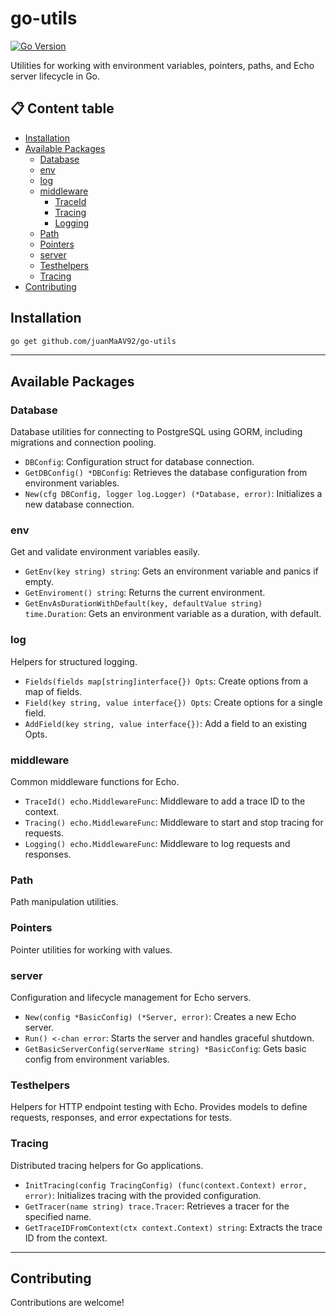 # go-utils

[![Go Version](https://img.shields.io/badge/Go-1.24+-blue.svg)](https://golang.org/dl/)

Utilities for working with environment variables, pointers, paths, and Echo server lifecycle in Go.

## 📋 Content table

- [Installation](#installation)
- [Available Packages](#available-packages)
    - [Database](#database)
    - [env](#env)
    - [log](#log)
    - [middleware](#middleware)
        - [TraceId](#traceid)
        - [Tracing](#tracing)
        - [Logging](#logging)
    - [Path](#path)
    - [Pointers](#pointers)
    - [server](#server)
    - [Testhelpers](#testhelpers)
    - [Tracing](#tracing)
- [Contributing](#contributing)


## Installation
```bash
go get github.com/juanMaAV92/go-utils
```
---

## Available Packages

### Database
Database utilities for connecting to PostgreSQL using GORM, including migrations and connection pooling.
- `DBConfig`: Configuration struct for database connection.
- `GetDBConfig() *DBConfig`: Retrieves the database configuration from environment variables.
- `New(cfg DBConfig, logger log.Logger) (*Database, error)`: Initializes a new database connection.

### env
Get and validate environment variables easily.
- `GetEnv(key string) string`: Gets an environment variable and panics if empty.
- `GetEnviroment() string`: Returns the current environment.
- `GetEnvAsDurationWithDefault(key, defaultValue string) time.Duration`: Gets an environment variable as a duration, with default.


### log
Helpers for structured logging.
- `Fields(fields map[string]interface{}) Opts`: Create options from a map of fields.
- `Field(key string, value interface{}) Opts`: Create options for a single field.
- `AddField(key string, value interface{})`: Add a field to an existing Opts.

### middleware
Common middleware functions for Echo.
- `TraceId() echo.MiddlewareFunc`: Middleware to add a trace ID to the context.
- `Tracing() echo.MiddlewareFunc`: Middleware to start and stop tracing for requests.
- `Logging() echo.MiddlewareFunc`: Middleware to log requests and responses.

### Path
Path manipulation utilities.

### Pointers
Pointer utilities for working with values.

### server
Configuration and lifecycle management for Echo servers.
- `New(config *BasicConfig) (*Server, error)`: Creates a new Echo server.
- `Run() <-chan error`: Starts the server and handles graceful shutdown.
- `GetBasicServerConfig(serverName string) *BasicConfig`: Gets basic config from environment variables.

### Testhelpers
Helpers for HTTP endpoint testing with Echo. Provides models to define requests, responses, and error expectations for tests.

### Tracing
Distributed tracing helpers for Go applications.

- `InitTracing(config TracingConfig) (func(context.Context) error, error)`: Initializes tracing with the provided configuration.
- `GetTracer(name string) trace.Tracer`: Retrieves a tracer for the specified name.
- `GetTraceIDFromContext(ctx context.Context) string`: Extracts the trace ID from the context.

---
## Contributing
Contributions are welcome! 